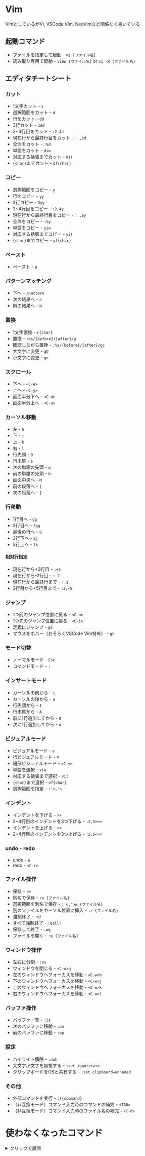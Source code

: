 # Vim
VimとしているがVi, VSCode Vim, NeoVimなど関係なく書いている

## 起動コマンド
* ファイルを指定して起動 - `vi {ファイル名}`
* 読み取り専用で起動 - `view {ファイル名}` or `vi -R {ファイル名}`

## エディタチートシート
### カット
* 1文字カット - `x`
* 選択範囲をカット - `d`
* 行をカット - `dd`
* 3行カット - `3dd`
* 2~4行目をカット - `:2,4d`
* 現在行から最終行目をカット - `:.,$d`
* 全体をカット - `:%d`
* 単語をカット - `diw`
* 対応する括弧までカット - `di(`
* `{char}`までカット - `df{char}`

### コピー
* 選択範囲をコピー - `y`
* 行をコピー - `yy`
* 3行コピー - `3yy`
* 2~4行目をコピー - `:2,4y`
* 現在行から最終行目をコピー - `:.,$y`
* 全体をコピー - `:%y`
* 単語をコピー - `yiw`
* 対応する括弧までコピー - `yi(`
* `{char}`までコピー - `yf{char}`

### ペースト
* ペースト - `p`

### パターンマッチング
* 下へ - `/pattern`
* 次の結果へ - `n`
* 前の結果へ - `N`

### 置換
* 1文字置換 - `r{char}`
* 置換 - `:%s/{before}/{after}/g`
* 確認しながら置換 - `:%s/{before}/{after}/gc`
* 大文字に変更 - `gU`
* 小文字に変更 - `gu`

### スクロール
* 下へ - `<C-e>`
* 上へ - `<C-y>`
* 画面半分下へ - `<C-d>`
* 画面半分上へ - `<C-u>`

### カーソル移動
* 左 - `h` 
* 下 - `j`
* 上 - `k`
* 右 - `l`
* 行先頭 - `0`
* 行末尾 - `$`
* 次の単語の先頭 - `w`
* 前の単語の先頭 - `b`
* 画面中央へ - `M`
* 前の段落へ - `{`
* 次の段落へ - `}`

### 行移動
* 1行目へ - `gg`
* 3行目へ - `3gg`
* 最後の行へ - `G`
* 3行下へ - `3j`
* 3行上へ - `3k`

#### 相対行指定
* 現在行から+3行目 - `:+3`
* 現在行から-2行目 - `:-2`
* 現在行から最終行まで - `:,$`
* 2行目から+5行目まで - `:2,+5`

### ジャンプ
* 1つ前のジャンプ位置に戻る - `<C-o>`
* 1つ先のジャンプ位置に戻る - `<C-i>`
* 定義にジャンプ - `gd`
* マウスをホバー（おそらくVSCode Vim特有） - `gh`

### モード切替
* ノーマルモード - `Esc`
* コマンドモード - `:`

### インサートモード
* カーソルの前から - `i`
* カーソルの後から - `a`
* 行先頭から - `I`
* 行末尾から - `A`
* 前に1行追加してから - `O`
* 次に1行追加してから - `o`

### ビジュアルモード
* ビジュアルモード - `v`
* 行ビジュアルモード - `V`
* 短形ビジュアルモード - `<C-v>`
* 単語を選択 - `viw`
* 対応する括弧まで選択 - `vi(`
* `{char}`まで選択 - `vf{char}`
* 選択範囲を指定 - `:'<,'>`

### インデント
* インデントを下げる - `>>`
* 2~4行目のインデントを3つ下げる - `:2,5>>>`
* インデントを上げる - `<<`
* 2~4行目のインデントを3つ上げる - `:2,5<<<`

### undo・redo
* undo - `u`
* redo - `<C-r>`

### ファイル操作
* 保存 - `:w`
* 別名で保存 - `:w {ファイル名}`
* 選択範囲を別名で保存 - `:'<,'>w {ファイル名}`
* 別のファイルをカーソル位置に挿入 - `:r {ファイル名}`
* 強制終了 - `:q!`
* すべて強制終了 - `:qall!`
* 保存して終了 - `:wq`
* ファイルを開く - `:e {ファイル名}`

### ウィンドウ操作
* 左右に分割 - `:vs`
* ウィンドウを閉じる - `<C-w>q`
* 左のウィンドウへフォーカスを移動 - `<C-w>h`
* 下のウィンドウへフォーカスを移動 - `<C-w>j`
* 上のウィンドウへフォーカスを移動 - `<C-w>k`
* 右のウィンドウへフォーカスを移動 - `<C-w>l`

### バッファ操作
* バッファ一覧 - `:ls`
* 次のバッファに移動 - `:bn`
* 前のバッファに移動 - `:bp`

### 設定
* ハイライト解除 - `:noh`
* 大文字小文字を無視する - `:set ignorecase`
* クリップボードをOSと共有する - `:set clipboard=unnamed`

### その他
* 外部コマンドを実行 - `:!{command}`
* （非互換モード）コマンド入力時のコマンドの補完 - `<TAB>`
* （非互換モード）コマンド入力時のファイル名の補完 - `<C-d>`

# 使わなくなったコマンド
<details><summary>クリックで展開</summary>

## 起動コマンド
* ファイルを複数指定して起動 - `vi -p {ファイル名を空白区切り}`

## エディタチートシート
### カット
* 空白区切りでカット - `diW`
* `{char}`の1文字手前までカット - `dt{char}`

### コピー
* 空白区切りでコピー - `yiW`
* `{char}`の1文字手前までコピー - `yt{char}`

### 削除してインサートモード
* 選択範囲を削除してインサートモードへ変更 - `c`
* 行を削除してインサートモードへ変更 - `cc`
* 3行削除してインサートモードへ変更 - `3cc`
* 単語を削除してインサートモードへ変更 - `ciw`
* 対応する括弧まで削除してインサートモードへ変更 - `ci(`
* `{char}`の1文字手前まで削除してインサートモードへ変更 - `ct{char}`
* `{char}`まで削除してインサートモードへ変更 - `cf{char}`

### パターンマッチング
* 上へ - `?pattern`

### カーソル移動
* 次へ空白区切りでジャンプ - `W`
* 前へ空白区切りでジャンプ - `B`

### タブ操作
* 別タブでファイルを開く - `:tabe {ファイル名}`
* タブを閉じる - `:tabc`
* このタブ以外を閉じる - `:tabo`
* 次のタブへ移動する - `gt`
* 前のタブへ移動する - `gT`

### ウィンドウ操作
* 上下に分割 - `:sp`

### バッファ操作
* n番目のバッファに移動 - `:b n`
* n番目のバッファを削除 - `:bd n`

### マクロ
* マクロ記録開始（aレジスタに記録） - `qa`
* マクロ記録終了 - `q`
* マクロ実行（aレジスタのマクロを実行） - `@a`
* 直前のマクロを再実行 - `@@`
* マクロを10回実行 - `10@a`

</details>